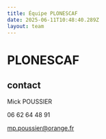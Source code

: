 ```yaml
---
title: Équipe PLONESCAF
date: 2025-06-11T10:48:40.289Z
layout: team
---
```


# PLONESCAF

## contact 

Mick POUSSIER

06 62 64 48 91

mp.poussier@orange.fr

